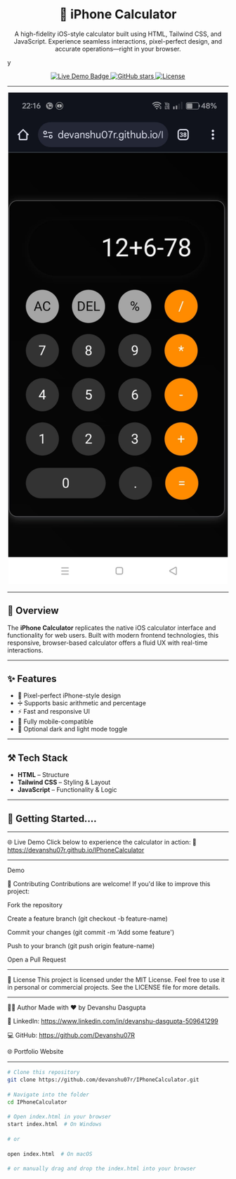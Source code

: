 <h1 align="center">📱 iPhone Calculator</h1>

<p align="center">
  A high-fidelity iOS-style calculator built using HTML, Tailwind CSS, and JavaScript.
  Experience seamless interactions, pixel-perfect design, and accurate operations—right in your browser.
</p>y

<p align="center">
  <a href="https://devanshu07r.github.io/IPhoneCalculator/" target="_blank">
    <img src="https://img.shields.io/badge/Demo-Online-success?style=for-the-badge" alt="Live Demo Badge"/>
  </a>
  <a href="https://github.com/devanshu07r/IPhoneCalculator/stargazers">
    <img src="https://img.shields.io/github/stars/devanshu07r/IPhoneCalculator?style=social" alt="GitHub stars"/>
  </a>
  <a href="https://opensource.org/licenses/MIT">
    <img src="https://img.shields.io/badge/License-MIT-blue.svg" alt="License"/>
  </a>
</p>

---

<p align="center">
  <img src="IphoneCalculator.png" width="500" alt="iPhone Calculator Preview"/>
</p>

---

## 📖 Overview

The **iPhone Calculator** replicates the native iOS calculator interface and functionality for web users. Built with modern frontend technologies, this responsive, browser-based calculator offers a fluid UX with real-time interactions.

---

## ✨ Features

- 🎨 Pixel-perfect iPhone-style design 
- ➗ Supports basic arithmetic and percentage  
- ⚡ Fast and responsive UI  
- 📱 Fully mobile-compatible  
- 🌙 Optional dark and light mode toggle  

---

## ⚒️ Tech Stack

- **HTML** – Structure  
- **Tailwind CSS** – Styling & Layout  
- **JavaScript** – Functionality & Logic  

---

## 🚀 Getting Started....

---


🌐 Live Demo
Click below to experience the calculator in action:
🔗  https://devanshu07r.github.io/IPhoneCalculator

---

Demo

🤝 Contributing
Contributions are welcome!
If you'd like to improve this project:

Fork the repository

Create a feature branch (git checkout -b feature-name)

Commit your changes (git commit -m 'Add some feature')

Push to your branch (git push origin feature-name)

Open a Pull Request

---

📄 License
This project is licensed under the MIT License.
Feel free to use it in personal or commercial projects.
See the LICENSE file for more details.

---

🧑‍💻 Author
Made with ❤️ by Devanshu Dasgupta

💼 LinkedIn: https://www.linkedin.com/in/devanshu-dasgupta-509641299

💻 GitHub: https://github.com/Devanshu07R

🌐 Portfolio Website

---

```bash
# Clone this repository
git clone https://github.com/devanshu07r/IPhoneCalculator.git

# Navigate into the folder
cd IPhoneCalculator

# Open index.html in your browser
start index.html  # On Windows

# or

open index.html  # On macOS

# or manually drag and drop the index.html into your browser

